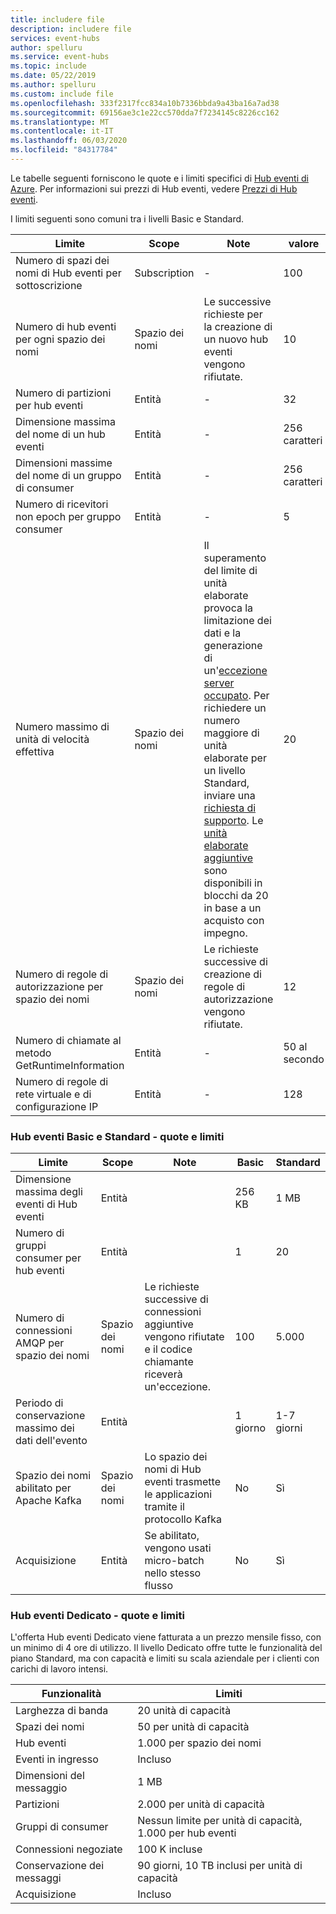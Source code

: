 ```yaml
---
title: includere file
description: includere file
services: event-hubs
author: spelluru
ms.service: event-hubs
ms.topic: include
ms.date: 05/22/2019
ms.author: spelluru
ms.custom: include file
ms.openlocfilehash: 333f2317fcc834a10b7336bbda9a43ba16a7ad38
ms.sourcegitcommit: 69156ae3c1e22cc570dda7f7234145c8226cc162
ms.translationtype: MT
ms.contentlocale: it-IT
ms.lasthandoff: 06/03/2020
ms.locfileid: "84317784"
---
```

Le tabelle seguenti forniscono le quote e i limiti specifici di [Hub eventi di Azure](https://azure.microsoft.com/services/event-hubs/). Per informazioni sui prezzi di Hub eventi, vedere [Prezzi di Hub eventi](https://azure.microsoft.com/pricing/details/event-hubs/).

I limiti seguenti sono comuni tra i livelli Basic e Standard. 

| Limite | Scope | Note | valore |
| --- | --- | --- | --- |
| Numero di spazi dei nomi di Hub eventi per sottoscrizione |Subscription |- |100 |
| Numero di hub eventi per ogni spazio dei nomi |Spazio dei nomi |Le successive richieste per la creazione di un nuovo hub eventi vengono rifiutate. |10 |
| Numero di partizioni per hub eventi |Entità |- |32 |
| Dimensione massima del nome di un hub eventi |Entità |- | 256 caratteri |
| Dimensioni massime del nome di un gruppo di consumer |Entità |- | 256 caratteri |
| Numero di ricevitori non epoch per gruppo consumer |Entità |- |5 |
| Numero massimo di unità di velocità effettiva |Spazio dei nomi |Il superamento del limite di unità elaborate provoca la limitazione dei dati e la generazione di un'[eccezione server occupato](/dotnet/api/microsoft.servicebus.messaging.serverbusyexception). Per richiedere un numero maggiore di unità elaborate per un livello Standard, inviare una [richiesta di supporto](/azure/azure-portal/supportability/how-to-create-azure-support-request). Le [unità elaborate aggiuntive](../articles/event-hubs/event-hubs-auto-inflate.md) sono disponibili in blocchi da 20 in base a un acquisto con impegno. |20 |
| Numero di regole di autorizzazione per spazio dei nomi |Spazio dei nomi|Le richieste successive di creazione di regole di autorizzazione vengono rifiutate.|12 |
| Numero di chiamate al metodo GetRuntimeInformation | Entità | - | 50 al secondo | 
| Numero di regole di rete virtuale e di configurazione IP | Entità | - | 128 | 

### <a name="event-hubs-basic-and-standard---quotas-and-limits"></a>Hub eventi Basic e Standard - quote e limiti
| Limite | Scope | Note | Basic | Standard |
| --- | --- | --- | -- | --- |
| Dimensione massima degli eventi di Hub eventi|Entità | &nbsp; | 256 KB | 1 MB |
| Numero di gruppi consumer per hub eventi |Entità | &nbsp; |1 |20 |
| Numero di connessioni AMQP per spazio dei nomi |Spazio dei nomi |Le richieste successive di connessioni aggiuntive vengono rifiutate e il codice chiamante riceverà un'eccezione. |100 |5\.000|
| Periodo di conservazione massimo dei dati dell'evento |Entità | &nbsp; |1 giorno |1-7 giorni |
|Spazio dei nomi abilitato per Apache Kafka|Spazio dei nomi |Lo spazio dei nomi di Hub eventi trasmette le applicazioni tramite il protocollo Kafka |No | Sì |
|Acquisizione |Entità | Se abilitato, vengono usati micro-batch nello stesso flusso |No |Sì |


### <a name="event-hubs-dedicated---quotas-and-limits"></a>Hub eventi Dedicato - quote e limiti
L'offerta Hub eventi Dedicato viene fatturata a un prezzo mensile fisso, con un minimo di 4 ore di utilizzo. Il livello Dedicato offre tutte le funzionalità del piano Standard, ma con capacità e limiti su scala aziendale per i clienti con carichi di lavoro intensi. 

| Funzionalità | Limiti |
| --- | ---|
| Larghezza di banda |  20 unità di capacità |
| Spazi dei nomi | 50 per unità di capacità |
| Hub eventi |  1\.000 per spazio dei nomi |
| Eventi in ingresso | Incluso |
| Dimensioni del messaggio | 1 MB |
| Partizioni | 2\.000 per unità di capacità |
| Gruppi di consumer | Nessun limite per unità di capacità, 1.000 per hub eventi |
| Connessioni negoziate | 100 K incluse |
| Conservazione dei messaggi | 90 giorni, 10 TB inclusi per unità di capacità |
| Acquisizione | Incluso |
